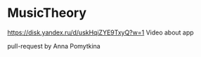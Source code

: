 # MusicTheory
https://disk.yandex.ru/d/uskHqiZYE9TxyQ?w=1 Video about app

pull-request by Anna Pomytkina
